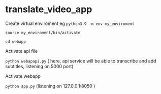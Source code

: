 # translate_video_app

Create virtual enviroment eg ```python3.9 -m env my_enviroment```<br />

```source my_enviroment/bin/activate```<br />

```cd webapp```<br />

Activate api file

```python webapapi.py``` ( here, api service will be able to transcribe and add subtitles, listening on 5000 port) <br />

Activate webapp

```python app.py``` (listening on 127.0.0.1:8050 )

